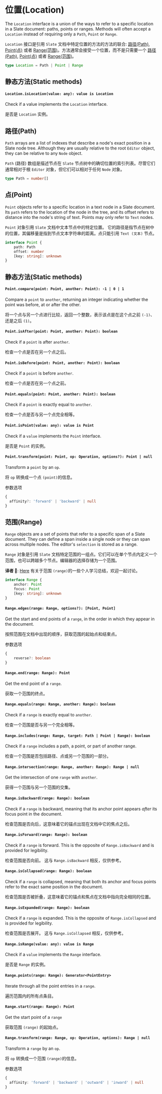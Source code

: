 # 位置(Location)

The `Location` interface is a union of the ways to refer to a specific location in a Slate document: paths, points or ranges. Methods will often accept a `Location` instead of requiring only a `Path`, `Point` or `Range`. 

`Location` 接口是引用 `Slate` 文档中特定位置的方法的方法的联合: [路径(Path)](#path), [Point(点)](#point) 或者 [Range(范围)](#range)。方法通常会接受一个位置，而不是只需要一个 [路径(Path)](#path), [Point(点)](#point) 或者 [Range(范围)](#range)。

```typescript
type Location = Path | Point | Range
```
## 静态方法(Static methods)

#### `Location.isLocation(value: any): value is Location`

Check if a value implements the `Location` interface.

是否是 `Location` 实例。

## 路径(Path)

`Path` arrays are a list of indexes that describe a node's exact position in a Slate node tree. Although they are usually relative to the root `Editor` object, they can be relative to any `Node` object.

`Path` (路径) 数组是描述节点在 `Slate` 节点树中的确切位置的索引列表。尽管它们通常相对于根 `Editor` 对象，但它们可以相对于任何 `Node` 对象。

```typescript
type Path = number[]
```

## 点(Point)

`Point` objects refer to a specific location in a text node in a Slate document. Its `path` refers to the location of the node in the tree, and its offset refers to distance into the node's string of text. Points may only refer to `Text` nodes.

`Point` 对象引用 `Slate` 文档中文本节点中的特定位置。 它的路径是指节点在树中的位置，其偏移量是指到节点文本字符串的距离。点只能引用 `Text (文本)` 节点。

```typescript
interface Point {
    path: Path
    offset: number  
    [key: string]: unknown
}
```

## 静态方法(Static methods)

#### `Point.compare(point: Point, another: Point): -1 | 0 | 1`

Compare a `point` to `another`, returning an integer indicating whether the point was before, at or after the other.

将一个点与另一个点进行比较，返回一个整数，表示该点是在这个点之前 `(-1)`、还是之后 `(1)`。

#### `Point.isAfter(point: Point, another: Point): boolean`

Check if a `point` is after `another`.

检查一个点是否在另一个点之后。

#### `Point.isBefore(point: Point, another: Point): boolean`

Check if a `point` is before `another`.

检查一个点是否在另一个点之前。

#### `Point.equals(point: Point, another: Point): boolean`

Check if a `point` is exactly equal to `another`.

检查一个点是否与另一个点完全相等。

#### `Point.isPoint(value: any): value is Point`

Check if a `value` implements the `Point` interface.

是否是 `Point` 的实例。

#### `Point.transform(point: Point, op: Operation, options?): Point | null`

Transform a `point` by an `op`.

将 `op` 转换成一个点 `(point)`的信息。

参数选项

```ts
{
  affinity?: 'forward' | 'backward' | null
}
```

## 范围(Range)

`Range` objects are a set of points that refer to a specific span of a Slate document. They can define a span inside a single node or they can span across multiple nodes. The editor's `selection` is stored as a range.

`Range` 对象是引用 `Slate` 文档特定范围的一组点。它们可以在单个节点内定义一个范围，也可以跨越多个节点。编辑器的选择存储为一个范围。

**译者 📒**:  [Here](../note/selection-range.md#范围-range) 有关于范围 `(range)`的一些个人学习总结，欢迎一起讨论。

```typescript
interface Range {
    anchor: Point
    focus: Point
    [key: string]: unknown
}
```

#### `Range.edges(range: Range, options?): [Point, Point]`

Get the start and end points of a `range`, in the order in which they appear in the document.

按照范围在文档中出现的顺序，获取范围的起始点和结束点。

参数选项

`````ts
{
	reverse?: boolean
}
`````

#### `Range.end(range: Range): Point`

Get the end point of a `range`.

获取一个范围的终点。

#### `Range.equals(range: Range, another: Range): boolean`

Check if a `range` is exactly equal to `another`.

检查一个范围是否与另一个完全相等。

#### `Range.includes(range: Range, target: Path | Point | Range): boolean`

Check if a `range` includes a path, a point, or part of another range.

检查一个范围是否包括路径、点或另一个范围的一部分。

#### `Range.intersection(range: Range, another: Range): Range | null`

Get the intersection of one `range` with `another`.

获得一个范围与另一个范围的交集。

#### `Range.isBackward(range: Range): boolean`

Check if a `range` is backward, meaning that its anchor point appears *after* its focus point in the document.

检查范围是否向后，这意味着它的锚点出现在文档中它的焦点之后。

#### `Range.isForward(range: Range): boolean`

Check if a `range` is forward. This is the opposite of `Range.isBackward` and is provided for legibility.

检查范围是否向前。 这与 `Range.isBackward` 相反，仅供参考。
#### `Range.isCollapsed(range: Range): boolean`

Check if a `range` is collapsed, meaning that both its anchor and focus points refer to the exact same position in the document.

检查范围是否被折叠，这意味着它的锚点和焦点在文档中指向完全相同的位置。

#### `Range.isExpanded(range: Range): boolean`

Check if a `range` is expanded. This is the opposite of `Range.isCollapsed` and is provided for legibility.

检查范围是否展开。 这与 `Range.isCollapsed` 相反，仅供参考。

#### `Range.isRange(value: any): value is Range`

Check if a `value` implements the `Range` interface.

是否是 `Range`  的实例。

#### `Range.points(range: Range): Generator<PointEntry>`

Iterate through all the point entries in a `range`.

遍历范围内的所有点条目。

#### `Range.start(range: Range): Point`

Get the start point of a `range`

获取范围 `(range)` 的起始点。

#### `Range.transform(range: Range, op: Operation, options): Range | null`

Transform a `range` by an `op`.

将 `op` 转换成一个范围 `(range)`的信息。

参数选项

```ts
{
  affinity: 'forward' | 'backward' | 'outward' | 'inward' | null
}
```

